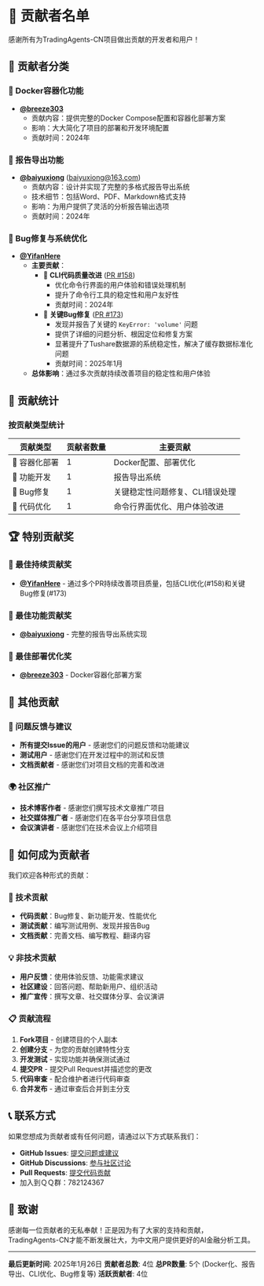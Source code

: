 # 🤝 贡献者名单

感谢所有为TradingAgents-CN项目做出贡献的开发者和用户！

## 🌟 贡献者分类

### 🐳 Docker容器化功能

- **[@breeze303](https://github.com/breeze303)**
  - 贡献内容：提供完整的Docker Compose配置和容器化部署方案
  - 影响：大大简化了项目的部署和开发环境配置
  - 贡献时间：2024年

### 📄 报告导出功能

- **[@baiyuxiong](https://github.com/baiyuxiong)** (baiyuxiong@163.com)
  - 贡献内容：设计并实现了完整的多格式报告导出系统
  - 技术细节：包括Word、PDF、Markdown格式支持
  - 影响：为用户提供了灵活的分析报告输出选项
  - 贡献时间：2024年

### 🐛 Bug修复与系统优化

- **[@YifanHere](https://github.com/YifanHere)**
  - **主要贡献**：
    - 🔧 **CLI代码质量改进** ([PR #158](https://github.com/hsliuping/TradingAgents-CN/pull/158))
      - 优化命令行界面的用户体验和错误处理机制
      - 提升了命令行工具的稳定性和用户友好性
      - 贡献时间：2024年
    - 🐛 **关键Bug修复** ([PR #173](https://github.com/hsliuping/TradingAgents-CN/pull/173))
      - 发现并报告了关键的 `KeyError: 'volume'` 问题
      - 提供了详细的问题分析、根因定位和修复方案
      - 显著提升了Tushare数据源的系统稳定性，解决了缓存数据标准化问题
      - 贡献时间：2025年1月
  - **总体影响**：通过多次贡献持续改善项目的稳定性和用户体验

## 🎯 贡献统计

### 按贡献类型统计


| 贡献类型      | 贡献者数量 | 主要贡献                        |
| ------------- | ---------- | ------------------------------- |
| 🐳 容器化部署 | 1          | Docker配置、部署优化            |
| 📄 功能开发   | 1          | 报告导出系统                    |
| 🐛 Bug修复    | 1          | 关键稳定性问题修复、CLI错误处理 |
| 🔧 代码优化   | 1          | 命令行界面优化、用户体验改进    |

### 

## 🏆 特别贡献奖

### 🥇 最佳持续贡献奖

- **[@YifanHere](https://github.com/YifanHere)** - 通过多个PR持续改善项目质量，包括CLI优化(#158)和关键Bug修复(#173)

### 🥈 最佳功能贡献奖

- **[@baiyuxiong](https://github.com/baiyuxiong)** - 完整的报告导出系统实现

### 🥉 最佳部署优化奖

- **[@breeze303](https://github.com/breeze303)** - Docker容器化部署方案

## 🌟 其他贡献

### 📝 问题反馈与建议

- **所有提交Issue的用户** - 感谢您们的问题反馈和功能建议
- **测试用户** - 感谢您们在开发过程中的测试和反馈
- **文档贡献者** - 感谢您们对项目文档的完善和改进

### 🌍 社区推广

- **技术博客作者** - 感谢您们撰写技术文章推广项目
- **社交媒体推广者** - 感谢您们在各平台分享项目信息
- **会议演讲者** - 感谢您们在技术会议上介绍项目

## 🤝 如何成为贡献者

我们欢迎各种形式的贡献：

### 🔧 技术贡献

- **代码贡献**：Bug修复、新功能开发、性能优化
- **测试贡献**：编写测试用例、发现并报告Bug
- **文档贡献**：完善文档、编写教程、翻译内容

### 💡 非技术贡献

- **用户反馈**：使用体验反馈、功能需求建议
- **社区建设**：回答问题、帮助新用户、组织活动
- **推广宣传**：撰写文章、社交媒体分享、会议演讲

### 📋 贡献流程

1. **Fork项目** - 创建项目的个人副本
2. **创建分支** - 为您的贡献创建特性分支
3. **开发测试** - 实现功能并确保测试通过
4. **提交PR** - 提交Pull Request并描述您的更改
5. **代码审查** - 配合维护者进行代码审查
6. **合并发布** - 通过审查后合并到主分支

## 📞 联系方式

如果您想成为贡献者或有任何问题，请通过以下方式联系我们：

- **GitHub Issues**: [提交问题或建议](https://github.com/hsliuping/TradingAgents-CN/issues)
- **GitHub Discussions**: [参与社区讨论](https://github.com/hsliuping/TradingAgents-CN/discussions)
- **Pull Requests**: [提交代码贡献](https://github.com/hsliuping/TradingAgents-CN/pulls)
- 加入到ＱＱ群：782124367

## 🙏 致谢

感谢每一位贡献者的无私奉献！正是因为有了大家的支持和贡献，TradingAgents-CN才能不断发展壮大，为中文用户提供更好的AI金融分析工具。

---

**最后更新时间**: 2025年1月26日
**贡献者总数**: 4位
**总PR数量**: 5个 (Docker化、报告导出、CLI优化、Bug修复等)
**活跃贡献者**: 4位
